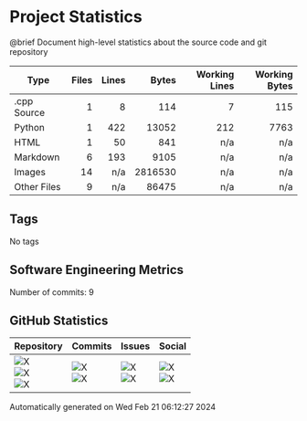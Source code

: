 Project Statistics
==================

@brief Document high-level statistics about the source code and
       git repository

| Type | Files | Lines | Bytes | Working Lines | Working Bytes |
|------|------:|------:|------:|--------------:|--------------:|
|.cpp Source|1|8|114|7|115|
|Python|1|422|13052|212|7763|
|HTML|1|50|841|n/a|n/a|
|Markdown|6|193|9105|n/a|n/a|
|Images|14|n/a|2816530|n/a|n/a|
|Other Files|9|n/a|86475|n/a|n/a|

## Tags
No tags

## Software Engineering Metrics

Number of commits:  9

## GitHub Statistics
| Repository                           | Commits                   | Issues                  | Social                    |
|--------------------------------------|---------------------------|-------------------------|---------------------------|
| ![X](https://img.shields.io/github/languages/code-size/EE-205/ee205_animal_farm?style=plastic) <br/> ![X](https://img.shields.io/github/repo-size/EE-205/ee205_animal_farm?style=plastic) <br/> ![X](https://img.shields.io/github/contributors/EE-205/ee205_animal_farm?style=plastic) | ![X](https://img.shields.io/github/commit-activity/w/EE-205/ee205_animal_farm?style=plastic) <br/> ![X](https://img.shields.io/github/last-commit/EE-205/ee205_animal_farm?style=plastic) | ![X](https://img.shields.io/github/issues-raw/EE-205/ee205_animal_farm?style=plastic) <br/> ![X](https://img.shields.io/github/issues-closed-raw/EE-205/ee205_animal_farm?style=plastic) | ![X](https://img.shields.io/github/forks/EE-205/ee205_animal_farm?style=plastic) <br/> ![X](https://img.shields.io/github/stars/EE-205/ee205_animal_farm?style=plastic) |

Automatically generated on Wed Feb 21 06:12:27 2024
